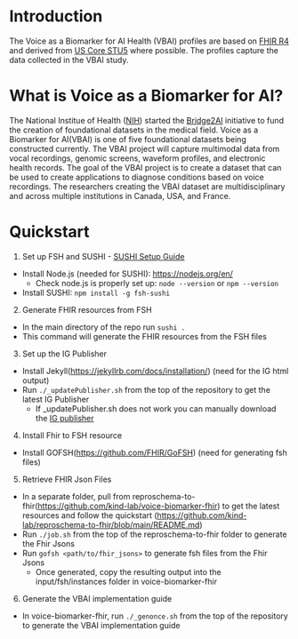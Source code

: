 # Introduction
The Voice as a Biomarker for AI Health (VBAI) profiles are based on [FHIR R4](http://hl7.org/fhir/R4/index.html) and derived from [US Core STU5](http://hl7.org/fhir/us/core/STU5/) where possible. The profiles capture the data collected in the VBAI study.


# What is Voice as a Biomarker for AI?
The National Institue of Health ([NIH](https://www.nih.gov/)) started the [Bridge2AI](https://commonfund.nih.gov/bridge2ai) initiative to fund the creation of foundational datasets in the medical field. Voice as a Biomarker for AI(VBAI) is one of five foundational datasets being constructed currently. The VBAI project will capture multimodal data from vocal recordings, genomic screens, waveform profiles, and electronic health records. The goal of the VBAI project is to create a dataset that can be used to create applications to diagnose conditions based on voice recordings. The researchers creating the VBAI dataset are multidisciplinary and across multiple institutions in Canada, USA, and France.

# Quickstart

1. Set up FSH and SUSHI - [SUSHI Setup Guide](https://fshschool.org/docs/sushi/installation/)
- Install Node.js (needed for SUSHI): https://nodejs.org/en/
  - Check node.js is properly set up: `node --version` or `npm --version`
- Install SUSHI: `npm install -g fsh-sushi`

2. Generate FHIR resources from FSH
- In the main directory of the repo run `sushi .`
- This command will generate the FHIR resources from the FSH files


3. Set up the IG Publisher
- Install Jekyll(https://jekyllrb.com/docs/installation/) (need for the IG html output)
- Run `./_updatePublisher.sh` from the top of the repository to get the latest IG Publisher
  - If _updatePublisher.sh does not work you can manually download the [IG publisher](https://github.com/HL7/fhir-ig-publisher/releases/latest/download/publisher.jar.)


4. Install Fhir to FSH resource
- Install GOFSH(https://github.com/FHIR/GoFSH) (need for generating fsh files)


5. Retrieve FHIR Json Files
- In a separate folder, pull from reproschema-to-fhir(https://github.com/kind-lab/voice-biomarker-fhir) to get the latest resources and follow the quickstart (https://github.com/kind-lab/reproschema-to-fhir/blob/main/README.md)
- Run `./job.sh` from the top of the reproschema-to-fhir folder to generate the Fhir Jsons
- Run `gofsh <path/to/fhir_jsons>` to generate fsh files from the Fhir Jsons
  - Once generated, copy the resulting output into the input/fsh/instances folder in voice-biomarker-fhir

6. Generate the VBAI implementation guide 
- In voice-biomarker-fhir, run `./_genonce.sh` from the top of the repository to generate the VBAI implementation guide

